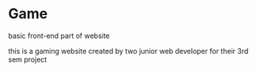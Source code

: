 # Game
basic front-end part of website

this is a gaming website created by two junior web developer for their 3rd sem project
